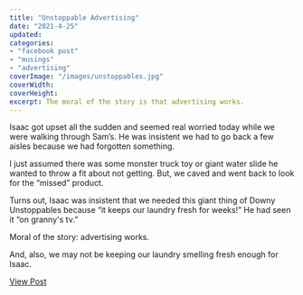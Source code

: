 ```yaml
---
title: "Unstoppable Advertising"
date: "2021-4-25"
updated: 
categories: 
- "facebook post"
- "musings"
- "advertising"
coverImage: "/images/unstoppables.jpg"
coverWidth: 
coverHeight: 
excerpt: The moral of the story is that advertising works.
---
```


Isaac got upset all the sudden and seemed real worried today while we were walking through Sam’s. He was insistent we had to go back a few aisles because we had forgotten something.  

I just assumed there was some monster truck toy or giant water slide he wanted to throw a fit about not getting. But, we caved and went back to look for the “missed” product. 

Turns out, Isaac was insistent that we needed this giant thing of Downy Unstoppables because “it keeps our laundry fresh for weeks!” He had seen it “on granny's tv.” 

Moral of the story: advertising works. 

And, also, we may not be keeping our laundry smelling fresh enough for Isaac. 

<a href="https://www.facebook.com/photo.php?fbid=10105321359450223&set=pb.42207102.-2207520000&type=3" target="_blank" class="button facebook">View Post</a>